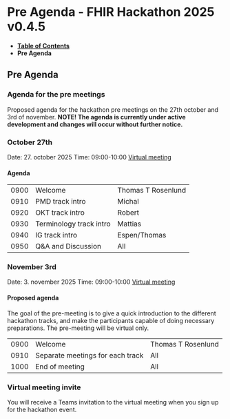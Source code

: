 # Pre Agenda - FHIR Hackathon 2025 v0.4.5

* [**Table of Contents**](toc.md)
* **Pre Agenda**

## Pre Agenda

### Agenda for the pre meetings

Proposed agenda for the hackathon pre meetings on the 27th october and 3rd of november.
 **NOTE! The agenda is currently under active development and changes will occur without further notice.**

### October 27th

Date: 27. october 2025
 Time: 09:00-10:00
 [Virtual meeting](https://hl7norway.github.io/FHIR-hackathon-2025/currentbuild/FHIR-Hackathon-pre-meeting-1.ics)

#### Agenda

| | | |
| :--- | :--- | :--- |
| 0900 | Welcome | Thomas T Rosenlund |
| 0910 | PMD track intro | Michal |
| 0920 | OKT track intro | Robert |
| 0930 | Terminology track intro | Mattias |
| 0940 | IG track intro | Espen/Thomas |
| 0950 | Q&A and Discussion | All |

### November 3rd

Date: 3. november 2025
 Time: 09:00-10:00
 [Virtual meeting](https://hl7norway.github.io/FHIR-hackathon-2025/currentbuild/pre-agenda.html#Virtual-meeting-invite)

#### Proposed agenda

The goal of the pre-meeting is to give a quick introduction to the different hackathon tracks, and make the participants capable of doing necessary preparations. The pre-meeting will be virtual only.

| | | |
| :--- | :--- | :--- |
| 0900 | Welcome | Thomas T Rosenlund |
| 0910 | Separate meetings for each track | All |
| 1000 | End of meeting | All |

### Virtual meeting invite

You will receive a Teams invitation to the virtual meeting when you sign up for the hackathon event.

